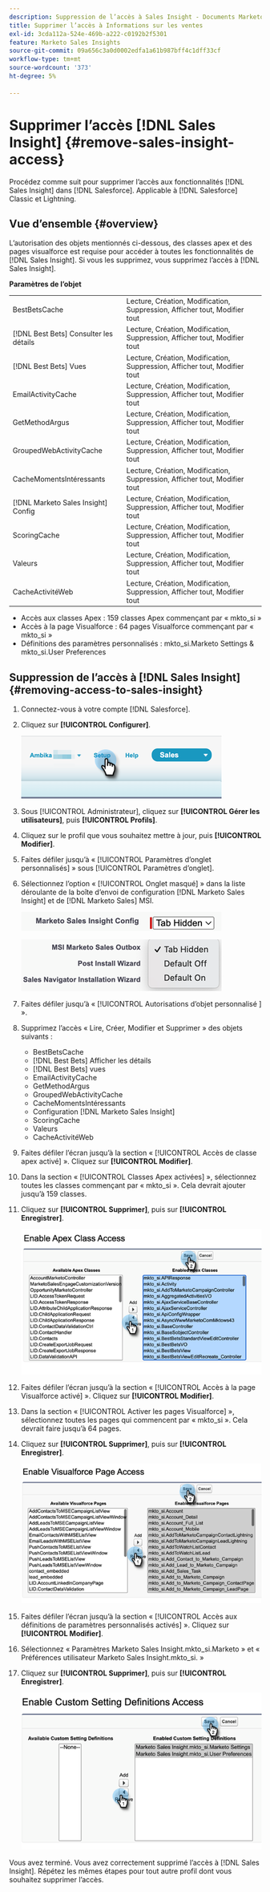 ```yaml
---
description: Suppression de l’accès à Sales Insight - Documents Marketo - Documentation du produit
title: Supprimer l’accès à Informations sur les ventes
exl-id: 3cda112a-524e-469b-a222-c0192b2f5301
feature: Marketo Sales Insights
source-git-commit: 09a656c3a0d0002edfa1a61b987bff4c1dff33cf
workflow-type: tm+mt
source-wordcount: '373'
ht-degree: 5%

---
```


# Supprimer l’accès [!DNL Sales Insight] {#remove-sales-insight-access}

Procédez comme suit pour supprimer l’accès aux fonctionnalités [!DNL Sales Insight] dans [!DNL Salesforce]. Applicable à [!DNL Salesforce] Classic et Lightning.

## Vue d’ensemble {#overview}

L’autorisation des objets mentionnés ci-dessous, des classes apex et des pages visualforce est requise pour accéder à toutes les fonctionnalités de [!DNL Sales Insight]. Si vous les supprimez, vous supprimez l’accès à [!DNL Sales Insight].

**Paramètres de l’objet**

<table>
 <tbody>
 <tr>
   <td>BestBetsCache</td>
   <td>Lecture, Création, Modification, Suppression, Afficher tout, Modifier tout</td>
  </tr>
  <tr>
   <td>[!DNL Best Bets] Consulter les détails</td>
   <td>Lecture, Création, Modification, Suppression, Afficher tout, Modifier tout</td>
  </tr>
  <tr>
   <td>[!DNL Best Bets] Vues</td>
   <td>Lecture, Création, Modification, Suppression, Afficher tout, Modifier tout</td>
  </tr>
  <tr>
   <td>EmailActivityCache</td>
   <td>Lecture, Création, Modification, Suppression, Afficher tout, Modifier tout</td>
  </tr>
  <tr>
   <td>GetMethodArgus</td>
   <td>Lecture, Création, Modification, Suppression, Afficher tout, Modifier tout</td>
  </tr>
  <tr>
   <td>GroupedWebActivityCache</td>
   <td>Lecture, Création, Modification, Suppression, Afficher tout, Modifier tout</td>
  </tr>
  <tr>
   <td>CacheMomentsIntéressants</td>
   <td>Lecture, Création, Modification, Suppression, Afficher tout, Modifier tout</td>
  </tr>
  <tr>
   <td>[!DNL Marketo Sales Insight] Config</td>
   <td>Lecture, Création, Modification, Suppression, Afficher tout, Modifier tout</td>
  </tr>
  <tr>
   <td>ScoringCache</td>
   <td>Lecture, Création, Modification, Suppression, Afficher tout, Modifier tout</td>
  </tr>
  <tr>
   <td>Valeurs</td>
   <td>Lecture, Création, Modification, Suppression, Afficher tout, Modifier tout</td>
  </tr>
  <tr>
   <td>CacheActivitéWeb</td>
   <td>Lecture, Création, Modification, Suppression, Afficher tout, Modifier tout</td>
  </tr>
 </tbody>
</table>

* Accès aux classes Apex : 159 classes Apex commençant par « mkto_si »
* Accès à la page Visualforce : 64 pages Visualforce commençant par « mkto_si »
* Définitions des paramètres personnalisés : mkto_si.Marketo Settings &amp; mkto_si.User Preferences

## Suppression de l’accès à [!DNL Sales Insight] {#removing-access-to-sales-insight}

1. Connectez-vous à votre compte [!DNL Salesforce].

1. Cliquez sur **[!UICONTROL Configurer]**.

   ![](assets/remove-sales-insight-access-1.png)

1. Sous [!UICONTROL Administrateur], cliquez sur **[!UICONTROL Gérer les utilisateurs]**, puis **[!UICONTROL Profils]**.

1. Cliquez sur le profil que vous souhaitez mettre à jour, puis **[!UICONTROL Modifier]**.

1. Faites défiler jusqu’à « [!UICONTROL Paramètres d’onglet personnalisés] » sous [!UICONTROL Paramètres d’onglet].

1. Sélectionnez l’option « [!UICONTROL Onglet masqué] » dans la liste déroulante de la boîte d’envoi de configuration [!DNL Marketo Sales Insight] et de [!DNL Marketo Sales] MSI.

   ![](assets/remove-sales-insight-access-2.png)

   ![](assets/remove-sales-insight-access-3.png)

1. Faites défiler jusqu’à « [!UICONTROL  Autorisations d’objet personnalisé ] ».

1. Supprimez l’accès « Lire, Créer, Modifier et Supprimer » des objets suivants :

   * BestBetsCache
   * [!DNL Best Bets] Afficher les détails
   * [!DNL Best Bets] vues
   * EmailActivityCache
   * GetMethodArgus
   * GroupedWebActivityCache
   * CacheMomentsIntéressants
   * Configuration [!DNL Marketo Sales Insight]
   * ScoringCache
   * Valeurs
   * CacheActivitéWeb

1. Faites défiler l’écran jusqu’à la section « [!UICONTROL Accès de classe apex activé] ». Cliquez sur **[!UICONTROL Modifier]**.

1. Dans la section « [!UICONTROL Classes Apex activées] », sélectionnez toutes les classes commençant par « mkto_si ». Cela devrait ajouter jusqu’à 159 classes.

1. Cliquez sur **[!UICONTROL Supprimer]**, puis sur **[!UICONTROL Enregistrer]**.

   ![](assets/remove-sales-insight-access-4.png)

1. Faites défiler l’écran jusqu’à la section « [!UICONTROL Accès à la page Visualforce activé] ». Cliquez sur **[!UICONTROL Modifier]**.

1. Dans la section « [!UICONTROL Activer les pages Visualforce] », sélectionnez toutes les pages qui commencent par « mkto_si ». Cela devrait faire jusqu’à 64 pages.

1. Cliquez sur **[!UICONTROL Supprimer]**, puis sur **[!UICONTROL Enregistrer]**.

   ![](assets/remove-sales-insight-access-5.png)

1. Faites défiler l’écran jusqu’à la section « [!UICONTROL Accès aux définitions de paramètres personnalisés activés] ». Cliquez sur **[!UICONTROL Modifier]**.

1. Sélectionnez « Paramètres Marketo Sales Insight.mkto_si.Marketo » et « Préférences utilisateur Marketo Sales Insight.mkto_si. »

1. Cliquez sur **[!UICONTROL Supprimer]**, puis sur **[!UICONTROL Enregistrer]**.

   ![](assets/remove-sales-insight-access-6.png)

Vous avez terminé. Vous avez correctement supprimé l’accès à [!DNL Sales Insight]. Répétez les mêmes étapes pour tout autre profil dont vous souhaitez supprimer l’accès.
